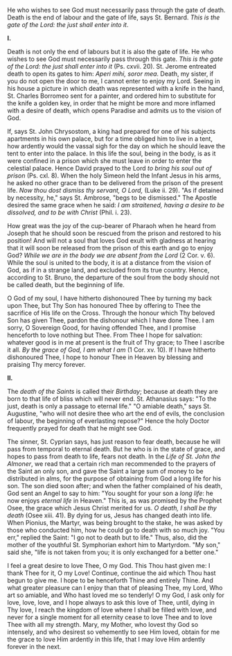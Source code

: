 
He who wishes to see God must necessarily pass through the gate of death. Death is the end of labour and the gate of life, says St. Bernard. *This is the gate of the Lord: the just shall enter into it*.

**I\.**

Death is not only the end of labours but it is also the gate of life. He who wishes to see God must necessarily pass through this gate. *This is the gate of the Lord: the just shall enter into it* (Ps. cxvii. 20). St. Jerome entreated death to open its gates to him: *Aperi mihi, soror mea*. Death, my sister, if you do not open the door to me, I cannot enter to enjoy my Lord. Seeing in his house a picture in which death was represented with a knife in the hand, St. Charles Borromeo sent for a painter, and ordered him to substitute for the knife a golden key, in order that he might be more and more inflamed with a desire of death, which opens Paradise and admits us to the vision of God.

If, says St. John Chrysostom, a king had prepared for one of his subjects apartments in his own palace, but for a time obliged him to live in a tent, how ardently would the vassal sigh for the day on which he should leave the tent to enter into the palace. In this life the soul, being in the body, is as it were confined in a prison which she must leave in order to enter the celestial palace. Hence David prayed to the Lord *to bring his soul out of prison* (Ps. cxl. 8). When the holy Simeon held the Infant Jesus in his arms, he asked no other grace than to be delivered from the prison of the present life. *Now thou dost dismiss thy servant, O Lord,* (Luke ii. 29). \"As if detained by necessity, he,\" says St. Ambrose, \"begs to be dismissed.\" The Apostle desired the same grace when he said: *I am straitened, having a desire to be dissolved, and to be with Christ* (Phil. i. 23).

How great was the joy of the cup-bearer of Pharaoh when he heard from Joseph that he should soon be rescued from the prison and restored to his position! And will not a soul that loves God exult with gladness at hearing that it will soon be released from the prison of this earth and go to enjoy God? *While we are in the body we are absent from the Lord* (2 Cor. v. 6). While the soul is united to the body, it is at a distance from the vision of God, as if in a strange land, and excluded from its true country. Hence, according to St. Bruno, the departure of the soul from the body should not be called death, but the beginning of life.

O God of my soul, I have hitherto dishonoured Thee by turning my back upon Thee, but Thy Son has honoured Thee by offering to Thee the sacrifice of His life on the Cross. Through the honour which Thy beloved Son has given Thee, pardon the dishonour which I have done Thee. I am sorry, O Sovereign Good, for having offended Thee, and I promise henceforth to love nothing but Thee. From Thee I hope for salvation: whatever good is in me at present is the fruit of Thy grace; to Thee I ascribe it all. *By the grace of God, I am what I am* (1 Cor. xv. 10). If I have hitherto dishonoured Thee, I hope to honour Thee in Heaven by blessing and praising Thy mercy forever.

**II\.**

The *death of the Saints* is called their *Birthday*; because at death they are born to that life of bliss which will never end. St. Athanasius says: \"To the just, death is only a passage to eternal life.\" \"O amiable death,\" says St. Augustine, \"who will not desire thee who art the end of evils, the conclusion of labour, the beginning of everlasting repose?\" Hence the holy Doctor frequently prayed for death that he might see God.

The sinner, St. Cyprian says, has just reason to fear death, because he will pass from temporal to eternal death. But he who is in the state of grace, and hopes to pass from death to life, fears not death. In the *Life of St. John the Almoner*, we read that a certain rich man recommended to the prayers of the Saint an only son, and gave the Saint a large sum of money to be distributed in alms, for the purpose of obtaining from God a long life for his son. The son died soon after; and when the father complained of his death, God sent an Angel to say to him: \"You sought for your son a *long life*: he now enjoys *eternal life* in Heaven.\" This is, as was promised by the Prophet Osee, the grace which Jesus Christ merited for us. *O death, I shall be thy death* (Osee xiii. 41). By dying for us, Jesus has changed death into life. When Pionius, the Martyr, was being brought to the stake, he was asked by those who conducted him, how he could go to death with so much joy. \"You err,\" replied the Saint: \"I go not to death but to life.\" Thus, also, did the mother of the youthful St. Symphorian exhort him to Martyrdom. \"My son,\" said she, \"life is not taken from you; it is only exchanged for a better one.\"

I feel a great desire to love Thee, O my God. This Thou hast given me: I thank Thee for it, O my Love! Continue, continue the aid which Thou hast begun to give me. I hope to be henceforth Thine and entirely Thine. And what greater pleasure can I enjoy than that of pleasing Thee, my Lord, Who art so amiable, and Who hast loved me so tenderly! O my God, I ask only for love, love, love, and I hope always to ask this love of Thee, until, dying in Thy love, I reach the kingdom of love where I shall be filled with love, and never for a single moment for all eternity cease to love Thee and to love Thee with all my strength. Mary, my Mother, who lovest thy God so intensely, and who desirest so vehemently to see Him loved, obtain for me the grace to love Him ardently in this life, that I may love Him ardently forever in the next.

